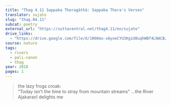 ```yaml
---
title: "Thag 4.11 Sappaka Theragāthā: Sappaka Thera's Verses"
translator: sujato
slug: "thag.04.11"
subcat: poetry
external_url: "https://suttacentral.net/thag4.11/en/sujato"
drive_links:
  - "https://drive.google.com/file/d/106Kmu-xAyoeCYU3KgiU8uqhWBf4LNACB/view?usp=drivesdk"
course: nature
tags:
  - rivers
  - pali-canon
  - thag
year: 2018
pages: 1
---
```


> the lazy frogs croak:  
> “Today isn’t the time to stray from mountain streams”
> ...the River Ajakaraṇī delights me
